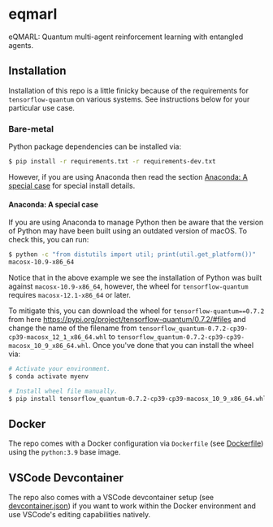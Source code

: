 # eqmarl
eQMARL: Quantum multi-agent reinforcement learning with entangled agents.

## Installation

Installation of this repo is a little finicky because of the requirements for `tensorflow-quantum` on various systems. See instructions below for your particular use case.

### Bare-metal

Python package dependencies can be installed via:

```bash
$ pip install -r requirements.txt -r requirements-dev.txt
```

However, if you are using Anaconda then read the section [Anaconda: A special case](#anaconda-a-special-case) for special install details.

#### Anaconda: A special case

If you are using Anaconda to manage Python then be aware that the version of Python may have been built using an outdated version of macOS. To check this, you can run:

```bash
$ python -c "from distutils import util; print(util.get_platform())"
macosx-10.9-x86_64
```

Notice that in the above example we see the installation of Python was built against `macosx-10.9-x86_64`, however, the wheel for `tensorflow-quantum` requires `macosx-12.1-x86_64` or later.

To mitigate this, you can download the wheel for `tensorflow-quantum==0.7.2` from here <https://pypi.org/project/tensorflow-quantum/0.7.2/#files> and change the name of the filename from `tensorflow_quantum-0.7.2-cp39-cp39-macosx_12_1_x86_64.whl` to `tensorflow_quantum-0.7.2-cp39-cp39-macosx_10_9_x86_64.whl`. Once you've done that you can install the wheel via:

```bash
# Activate your environment.
$ conda activate myenv

# Install wheel file manually.
$ pip install tensorflow_quantum-0.7.2-cp39-cp39-macosx_10_9_x86_64.whl
```

## Docker

The repo comes with a Docker configuration via `Dockerfile` (see [Dockerfile](./Dockerfile)) using the `python:3.9` base image.

## VSCode Devcontainer

The repo also comes with a VSCode devcontainer setup (see [devcontainer.json](./.devcontainer/devcontainer.json)) if you want to work within the Docker environment and use VSCode's editing capabilities natively.